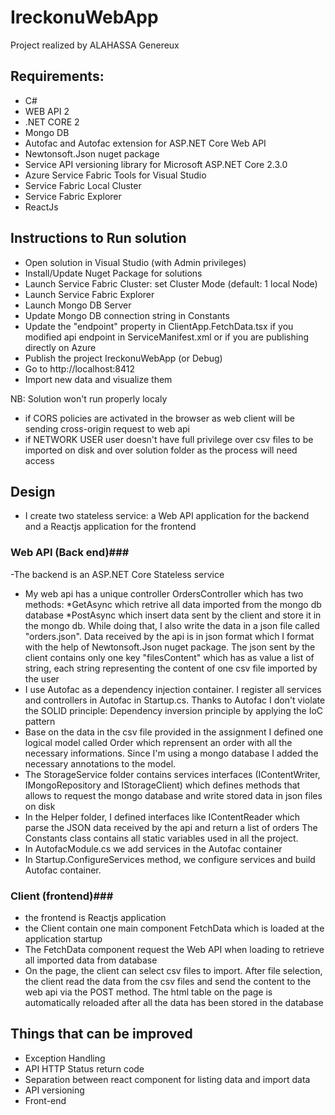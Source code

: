 # IreckonuWebApp #

Project realized by ALAHASSA Genereux

## Requirements: ##
- C# 
- WEB API 2
- .NET CORE 2
- Mongo DB
- Autofac and Autofac extension for ASP.NET Core Web API
- Newtonsoft.Json nuget package
- Service API versioning library for Microsoft ASP.NET Core 2.3.0
- Azure Service Fabric Tools for Visual Studio
- Service Fabric Local Cluster
- Service Fabric Explorer
- ReactJs

## Instructions to Run solution ##
- Open solution in Visual Studio (with Admin privileges)
- Install/Update Nuget Package for solutions
- Launch Service Fabric Cluster: set Cluster Mode (default: 1 local Node)
- Launch Service Fabric Explorer
- Launch Mongo DB Server
- Update Mongo DB connection string in Constants
- Update the "endpoint" property in ClientApp.FetchData.tsx if you modified api endpoint in ServiceManifest.xml or if you are publishing directly 
on Azure 
- Publish the project IreckonuWebApp (or Debug)
- Go to http://localhost:8412 
- Import new data and visualize them

NB: 
Solution won't run properly localy 
- if CORS policies are activated in the browser as web client will be sending cross-origin request to web api
- if NETWORK USER user doesn't have full privilege over csv files to be imported on disk and over solution folder as the process 
will need access  

## Design ##
- I create two stateless service: a Web API application for the backend and a Reactjs application for the frontend

### Web API (Back end)###
-The backend is an ASP.NET Core Stateless service 
- My  web api has a unique controller OrdersController which has two methods:
*GetAsync which retrive all data imported from the mongo db database
*PostAsync which insert data sent by the client and store it in the mongo db. While doing that, I also write the data in a json file called 
"orders.json". Data received by the api is in json format which I format with the help of Newtonsoft.Json nuget package. The json sent by the client contains only one key "filesContent" which has as value a list of string, each string representing the content of one csv file imported
by the user
- I use Autofac as a dependency injection container. I register all services and controllers in Autofac in Startup.cs. Thanks to Autofac
I don't violate the SOLID principle: Dependency inversion principle by applying the IoC pattern
- Base on the data in the csv file provided in the assignment I defined one logical model called Order which reprensent an order with all the necessary informations. Since I'm using a mongo database I added the necessary annotations to the model.
- The StorageService folder contains services interfaces (IContentWriter, IMongoRepository and IStorageClient) which defines methods that allows to request the mongo database and write stored data in json files on disk
- In the Helper folder, I defined interfaces like IContentReader which parse the JSON data received by the api and return a list of orders
The Constants class contains all static variables used in all the project. 
- In AutofacModule.cs we add services in the Autofac container
- In Startup.ConfigureServices method, we configure services and build Autofac container. 

### Client (frontend)###

- the frontend is Reactjs application
- the Client contain one main component FetchData which is loaded at the application startup
- The FetchData component request the Web API when loading to retrieve all imported data from database
- On the page, the client can select csv files to import. After file selection, the client read the data from the csv files and send the content to the web api via 
the POST method. The html  table on the page is automatically reloaded after all the data has been stored in the database

## Things that can be improved ##
- Exception Handling
- API HTTP Status return code
- Separation between react component for listing data and import data
- API versioning 
- Front-end

 
 